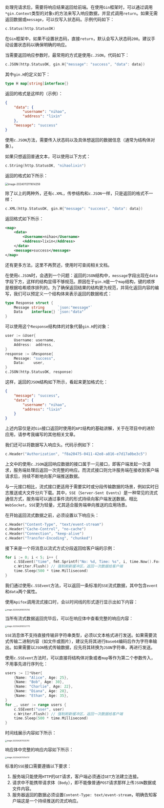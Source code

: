 处理完请求后，需要将响应结果返回给前端。在使用`Gin`框架时，可以通过调用`*gin.Context`类型的对象`c`的方法来写入响应数据，并显式调用`return`。如果无需返回数据或`message`，可以仅写入状态码。示例代码如下：

```go
c.Status(http.StatusOK)
```

在`Gin`框架中，如果不设置状态码，直接`return`，默认会写入状态码`200`。建议手动设置状态码以确保明确的响应。

当需要返回响应参数时，最常用的方式是使用`c.JSON`，代码如下：

```go
c.JSON(http.StatusOK, gin.H{"message": "success", "data": data})
```

其中`gin.H`的定义如下：

```go
type H map[string]interface{}
```

返回的格式是这样的（示例）：

```json
{
    "data": {
        "username": "nihao",
        "address": "lixin"
    },
    "message": "success"
}
```

使用`c.JSON`方法，需要传入状态码以及具体想返回的数据信息（通常为结构体对象）。

如果只想返回普通文本，可以使用以下方式：

```go
c.String(http.StatusOK, "nihaolixin")
```

返回的格式如下所示：

<img src="image/image-20240112111614259.png" alt="image-20240112111614259" style="zoom:60%;" />

除了以上的两种外，还有`c.XML`，传参结构和`c.JSON`一样，只是返回的格式不一样：

```go
c.XML(http.StatusOK, gin.H{"message": "success", "data": data})
```

返回格式如下所示：

```xml
<map>
    <data>
        <Username>nihao</Username>
        <Address>lixin</Address>
    </data>
    <message>success</message>
</map>
```

还有更多方法，这里不再赘述，使用时可查阅相关文档。

在使用`c.JSON`时，会遇到一个问题：返回的`JSON`结构中，`message`字段出现在`data`字段下方，这样的结构显得不够规范。原因在于`gin.H`是一个`map`结构，键的顺序是根据哈希顺序排列的。为了确保返回结果的结构更为规范，并简化返回内容的编写，我们可以预定义一个结构体来表示返回的数据格式：

```go
type Response struct {
	Message string      `json:"message"`
	Data    interface{} `json:"data"`
}
```

可以使用这个`Response`结构体的对象代替`gin.H`的对象：

```go
user := &User{
	Username: username,
	Address:  address,
}
response := &Response{
	Message: "success",
	Data:    user,
}
c.JSON(http.StatusOK, response)
```

这样，返回的`JSON`结构如下所示，看起来更加格式化：

```json
{
	"message": "success",
    "data": {
        "username": "nihao",
        "address": "lixin"
    }
}
```

上述内容仅是对`Gin`接口返回时使用的`API`结构的基础讲解，关于在项目中的进阶应用，请参考我编写的其他相关文章。

我们还可以将数据写入响应头。代码示例如下：

```go
c.Header("Authorization", "f8a20475-0411-42e8-a816-e7d17a0be3c5")
```

上文中的使用`c.JSON`返回响应数据的接口属于一元接口，即客户端发起一次请求，服务端处理后返回一次完整的响应。而流式接口则允许服务端在接收到客户端请求后，持续不断地向客户端推送数据。

与一元接口相比，流式接口更适用于需要实时或分段传输数据的场景，例如实时日志推送或大文件分片下载。其中，`SSE`（`Server-Sent Events`）是一种常见的流式通信方式，服务端可以通过事件流的形式持续向客户端发送数据。相比`WebSocket`，`SSE`更为轻量，尤其适合服务端单向推送的应用场景。

在开始返回流式数据之前，必须设置以下响应头：

```go
c.Header("Content-Type", "text/event-stream")
c.Header("Cache-Control", "no-cache")
c.Header("Connection", "keep-alive")
c.Header("Transfer-Encoding", "chunked")
```

接下来是一个将消息以流式方式分段返回给客户端的示例：

```go
for i := 0; i < 5; i++ {
	c.SSEvent("time", fmt.Sprintf("No: %d, Time: %s", i, time.Now().Format(time.DateTime)))
	c.Writer.Flush() // 强制刷新缓冲区，返回一次数据给客户端
	time.Sleep(500 * time.Millisecond)
}
```

我们通过使用`c.SSEvent`方法，可以返回一条标准的`SSE`流式数据，其中包含`event`和`data`两个属性。

使用`Apifox`调用流式接口时，会以时间线的形式逐行显示出如下内容：

<img src="image/image-20250426165515700.png" alt="image-20250426165515700" style="zoom:40%;" />

当所有流式数据返回完毕后，可以在响应体中查看完整的响应内容：

<img src="image/image-20250426165537775.png" alt="image-20250426165537775" style="zoom:40%;" />

`SSE`消息体不支持直接传输非字符串类型，必须以文本格式进行发送。如果需要流式传输二进制内容（如文件或图片），建议先将其进行`Base64`编码后作为字符串输出。如果需要以`JSON`格式传输数据，应先将其转换为`JSON`字符串，再进行发送。

使用`c.SSEvent`方法时，可以直接将结构体对象或者`map`等作为第二个参数传入，不用事先进行序列化：

```go
users := []*User{
	{Name: "Alice", Age: 25},
	{Name: "Bob", Age: 30},
	{Name: "Charlie", Age: 22},
	{Name: "Diana", Age: 28},
	{Name: "Ethan", Age: 35},
}
for _, user := range users {
	c.SSEvent("user", user)
	c.Writer.Flush() // 强制刷新缓冲区，返回一次数据给客户端
	time.Sleep(500 * time.Millisecond)
}
```

时间线展示内容如下所示：

<img src="image/image-20250426170125761.png" alt="image-20250426170125761" style="zoom:40%;" />

响应体中完整的响应内容如下所示：

<img src="image/image-20250426170154731.png" alt="image-20250426170154731" style="zoom:40%;" />

标准的`SSE`接口需要遵循以下要求：

1. 服务端只能使用`HTTP`的`GET`请求，客户端必须通过`GET`方法建立连接。
2. 请求中不能携带请求体（`Body`），即不能像普通`POST`请求那样上传`JSON`数据或文件内容。
3. 服务器返回的数据必须设置`Content-Type: text/event-stream`，明确告知客户端这是一个持续推送的流式响应。
